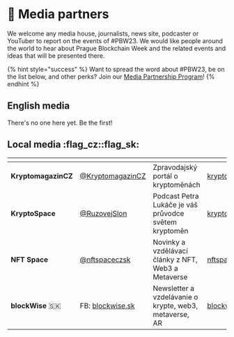 # 📢 Media partners

We welcome any media house, journalists, news site, podcaster or YouTuber to report on the events of #PBW23. We would like people around the world to hear about Prague Blockchain Week and the related events and ideas that will be presented there.

{% hint style="success" %}
Want to spread the word about #PBW23, be on the list below, and other perks? Join our [Media Partnership Program](media-partnership-program-mpp.md)!
{% endhint %}

## English media

There's no one here yet. Be the first!

## Local media :flag\_cz::flag\_sk:

<table data-view="cards"><thead><tr><th></th><th></th><th></th><th data-hidden data-card-cover data-type="files"></th><th data-hidden data-card-target data-type="content-ref"></th></tr></thead><tbody><tr><td><strong>KryptomagazinCZ</strong></td><td><a href="https://twitter.com/KryptomagazinCZ">@KryptomagazinCZ</a></td><td>Zpravodajský portál o kryptoměnách</td><td><a href="../.gitbook/assets/kryptomagazin.jpg">kryptomagazin.jpg</a></td><td><a href="http://kryptomagazin.cz/">http://kryptomagazin.cz/</a></td></tr><tr><td><strong>KryptoSpace</strong></td><td><a href="https://twitter.com/RuzovejSlon">@RuzovejSlon</a></td><td>Podcast Petra Lukáče je váš průvodce světem kryptoměn</td><td><a href="../.gitbook/assets/kryptospacecz.jpeg">kryptospacecz.jpeg</a></td><td><a href="https://www.kryptospace.cz/">https://www.kryptospace.cz/</a></td></tr><tr><td><strong>NFT Space</strong></td><td><a href="https://twitter.com/nftspaceczsk">@nftspaceczsk</a></td><td>Novinky a vzdělávací články z NFT, Web3 a Metaverse</td><td><a href="../.gitbook/assets/nftspace-czsk.jpeg">nftspace-czsk.jpeg</a></td><td><a href="https://nftspace.cz/">https://nftspace.cz/</a></td></tr><tr><td><strong>blockWise</strong> <span data-gb-custom-inline data-tag="emoji" data-code="1f1f8-1f1f0">🇸🇰</span><strong></strong></td><td>FB: <a href="https://www.facebook.com/blockwise.sk/">blockwise.sk</a></td><td>Newsletter a vzdelávanie o krypte, web3, metaverse, AR</td><td><a href="../.gitbook/assets/blockwise.png">blockwise.png</a></td><td><a href="https://www.blockwise.sk/">https://www.blockwise.sk/</a></td></tr></tbody></table>

